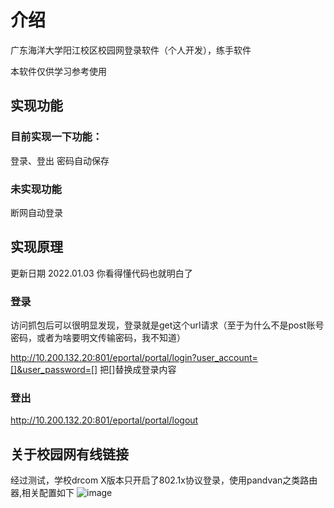 # 介绍
广东海洋大学阳江校区校园网登录软件（个人开发），练手软件

本软件仅供学习参考使用

## 实现功能
### 目前实现一下功能：
登录、登出
密码自动保存

### 未实现功能
断网自动登录

## 实现原理
更新日期 2022.01.03
你看得懂代码也就明白了
### 登录
访问抓包后可以很明显发现，登录就是get这个url请求（至于为什么不是post账号密码，或者为啥要明文传输密码，我不知道）

http://10.200.132.20:801/eportal/portal/login?user_account=[]&user_password=[]
把[]替换成登录内容



### 登出
http://10.200.132.20:801/eportal/portal/logout


## 关于校园网有线链接
经过测试，学校drcom X版本只开启了802.1x协议登录，使用pandvan之类路由器,相关配置如下
![image](https://user-images.githubusercontent.com/49276659/193325371-1c9f8877-50fb-46cb-9cab-e5eca6d94352.png)








